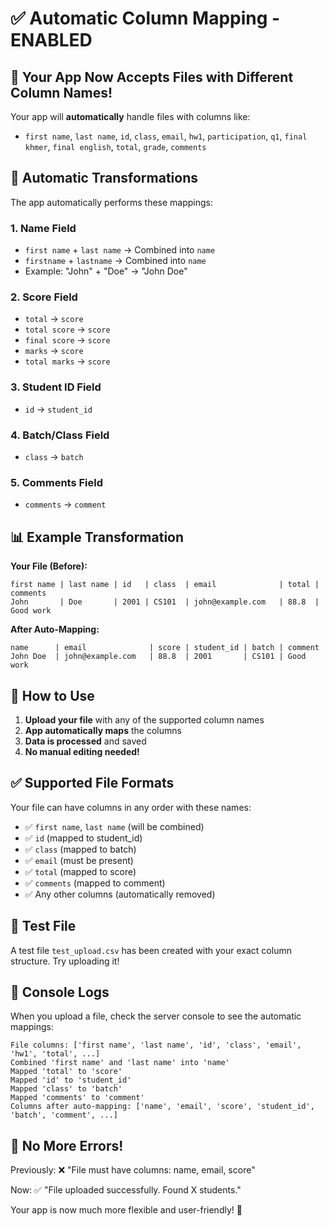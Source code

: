 # ✅ Automatic Column Mapping - ENABLED

## 🎉 Your App Now Accepts Files with Different Column Names!

Your app will **automatically** handle files with columns like:
- `first name`, `last name`, `id`, `class`, `email`, `hw1`, `participation`, `q1`, `final khmer`, `final english`, `total`, `grade`, `comments`

## 🔄 Automatic Transformations

The app automatically performs these mappings:

### 1. **Name Field**
- `first name` + `last name` → Combined into `name`
- `firstname` + `lastname` → Combined into `name`
- Example: "John" + "Doe" → "John Doe"

### 2. **Score Field**
- `total` → `score`
- `total score` → `score`
- `final score` → `score`
- `marks` → `score`
- `total marks` → `score`

### 3. **Student ID Field**
- `id` → `student_id`

### 4. **Batch/Class Field**
- `class` → `batch`

### 5. **Comments Field**
- `comments` → `comment`

## 📊 Example Transformation

**Your File (Before):**
```
first name | last name | id   | class  | email              | total | comments
John       | Doe       | 2001 | CS101  | john@example.com   | 88.8  | Good work
```

**After Auto-Mapping:**
```
name      | email              | score | student_id | batch | comment
John Doe  | john@example.com   | 88.8  | 2001       | CS101 | Good work
```

## 🚀 How to Use

1. **Upload your file** with any of the supported column names
2. **App automatically maps** the columns
3. **Data is processed** and saved
4. **No manual editing needed!**

## ✅ Supported File Formats

Your file can have columns in any order with these names:
- ✅ `first name`, `last name` (will be combined)
- ✅ `id` (mapped to student_id)
- ✅ `class` (mapped to batch)
- ✅ `email` (must be present)
- ✅ `total` (mapped to score)
- ✅ `comments` (mapped to comment)
- ✅ Any other columns (automatically removed)

## 🧪 Test File

A test file `test_upload.csv` has been created with your exact column structure. Try uploading it!

## 📝 Console Logs

When you upload a file, check the server console to see the automatic mappings:
```
File columns: ['first name', 'last name', 'id', 'class', 'email', 'hw1', 'total', ...]
Combined 'first name' and 'last name' into 'name'
Mapped 'total' to 'score'
Mapped 'id' to 'student_id'
Mapped 'class' to 'batch'
Mapped 'comments' to 'comment'
Columns after auto-mapping: ['name', 'email', 'score', 'student_id', 'batch', 'comment', ...]
```

## 🎯 No More Errors!

Previously: ❌ "File must have columns: name, email, score"

Now: ✅ "File uploaded successfully. Found X students."

Your app is now much more flexible and user-friendly! 🎊
